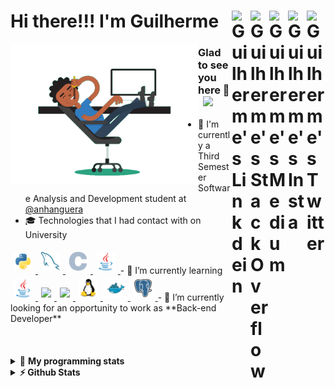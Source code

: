 <div align='left'><h1> Hi there!!! I'm Guilherme
<a href="https://twitter.com/iamgrodrigues" target="_blank" rel="nofollow">
    <img align="right" alt="Guilherme's Twitter" width="30px" src="https://cdn.jsdelivr.net/npm/simple-icons@v3/icons/twitter.svg" />
</a>
<a href="https://www.instagram.com/iamgrodrigues" target="_blank" rel="nofollow">
    <img align="right" alt="Guilherme's Insta" width="30px" src="https://cdn.jsdelivr.net/npm/simple-icons@v3/icons/instagram.svg" />
</a>
<a href="https://medium.com/@iamgrodrigues" target="_blank" rel="nofollow">
    <img align="right" alt="Guilherme's Medium" width="30px" src="https://cdn.jsdelivr.net/npm/simple-icons@v3/icons/medium.svg" />
</a>
<a href="https://stackoverflow.com/users/14347023/iamgrodrigues" target="_blank" rel="nofollow">
    <img align="right" alt="Guilherme's StackOverflow" width="30px" src="https://cdn.jsdelivr.net/npm/simple-icons@3.0.1/icons/stackoverflow.svg" />
</a>
<a href="https://www.linkedin.com/in/iamgrodrigues" target="_blank" rel="nofollow">
    <img align="right" alt="Guilherme's Linkdein" width="30px" src="https://cdn.jsdelivr.net/npm/simple-icons@v3/icons/linkedin.svg" />
</a>
</h1>
</div>

<img src='https://github.com/iamgrodrigues/iamgrodrigues/blob/master/Assets/dev.gif' width="300px" align='left'>

### Glad to see you here 👋 &nbsp; ![](https://visitor-badge.glitch.me/badge?page_id=iamgrodrigues.iamgrodrigues&style=flat-square&color=0088cc)
- :school: I'm currently a Third Semester Software Analysis and Development student at <a href="https://www.anhanguera.com/">@anhanguera </a>
- 🎓 Technologies that I had contact with on University
<a href="https://www.python.org/" target="_blank" rel="nofollow">
    <img width="30px" style="padding:5px" src="https://raw.githubusercontent.com/devicons/devicon/master/icons/python/python-original.svg"/>
</a>
<a href="https://www.mysql.com/" target="_blank" rel="nofollow">
    <img width="30px" style="padding:5px" src="https://raw.githubusercontent.com/devicons/devicon/master/icons/mysql/mysql-original.svg"/>
</a>
<a href="https://en.wikipedia.org/wiki/C_(programming_language)#:~:text=C%20(%2Fsi%CB%90%2F%2C,efficiently%20to%20typical%20machine%20instructions." target="_blank" rel="nofollow">
    <img width="30px" style="padding:5px" src="https://raw.githubusercontent.com/devicons/devicon/master/icons/c/c-original.svg"/>
</a>
<a href="https://www.java.com/" target="_blank" rel="nofollow">
    <img width="30px" style="padding:5px" src="https://raw.githubusercontent.com/devicons/devicon/master/icons/java/java-original.svg"/>
</a>
- 🌱 I’m currently learning 
<a href="https://www.java.com/" target="_blank" rel="nofollow">
		<img width="30px" style="padding:5px" src="https://raw.githubusercontent.com/devicons/devicon/master/icons/java/java-original.svg"/>
</a>
<a href="https://spring.io/" target="_blank" rel="nofollow">
    <img width="30px" style="padding:5px" src="https://www.vectorlogo.zone/logos/springio/springio-icon.svg"/>
</a>
<a href="https://angularjs.org/" target="_blank" rel="nofollow">
    <img width="30px" style="padding:5px" src="https://www.vectorlogo.zone/logos/angular/angular-icon.svg"/>
</a>
<a href="https://en.wikipedia.org/wiki/Linux" target="_blank" rel="nofollow">
    <img width="30px" style="padding:5px" src="https://raw.githubusercontent.com/devicons/devicon/master/icons/linux/linux-original.svg"/>
</a>
<a href="https://www.docker.com/" target="_blank" rel="nofollow">
    <img width="30px" style="padding:5px" src="https://raw.githubusercontent.com/devicons/devicon/master/icons/docker/docker-original.svg"/>
</a>
<a href="https://www.postgresql.org/" target="_blank" rel="nofollow">
    <img width="30px" style="padding:5px" src="https://raw.githubusercontent.com/devicons/devicon/master/icons/postgresql/postgresql-original.svg"/>
</a>
- 🔭 I’m currently looking for an opportunity to work as **Back-end Developer**

<br />
<br />
<br />
<br />

<details> 
 <summary>🤖 <b>My programming stats</b></summary>
<br>
  
<!--START_SECTION:waka-->
![Lines of code](https://img.shields.io/badge/From%20Hello%20World%20I%27ve%20Written-8983%20lines%20of%20code-blue)

**🐱 My Github Data** 

> 🏆 105 Contributions in the Year 2021
 > 
> 📦 10.9 kB Used in Github's Storage 
 > 
> 💼 Opted to Hire
 > 
> 📜 9 Public Repositories 
 > 
> 🔑 0 Private Repositories  
 > 
**I'm an Early 🐤** 

```text
🌞 Morning    49 commits     █████░░░░░░░░░░░░░░░░░░░░   20.5% 
🌆 Daytime    85 commits     █████████░░░░░░░░░░░░░░░░   35.56% 
🌃 Evening    65 commits     ██████░░░░░░░░░░░░░░░░░░░   27.2% 
🌙 Night      40 commits     ████░░░░░░░░░░░░░░░░░░░░░   16.74%

```
📅 **I'm Most Productive on Friday** 

```text
Monday       26 commits     ██░░░░░░░░░░░░░░░░░░░░░░░   10.88% 
Tuesday      23 commits     ██░░░░░░░░░░░░░░░░░░░░░░░   9.62% 
Wednesday    32 commits     ███░░░░░░░░░░░░░░░░░░░░░░   13.39% 
Thursday     40 commits     ████░░░░░░░░░░░░░░░░░░░░░   16.74% 
Friday       80 commits     ████████░░░░░░░░░░░░░░░░░   33.47% 
Saturday     21 commits     ██░░░░░░░░░░░░░░░░░░░░░░░   8.79% 
Sunday       17 commits     █░░░░░░░░░░░░░░░░░░░░░░░░   7.11%

```


📊 **This Week I Spent My Time On** 

```text
⌚︎ Time Zone: America/Sao_Paulo

💬 Programming Languages: 
Java                     20 hrs 46 mins      ████████████░░░░░░░░░░░░░   47.75% 
Markdown                 7 hrs 29 mins       ████░░░░░░░░░░░░░░░░░░░░░   17.21% 
Bash                     5 hrs 48 mins       ███░░░░░░░░░░░░░░░░░░░░░░   13.34% 
Git                      5 hrs 10 mins       ███░░░░░░░░░░░░░░░░░░░░░░   11.9% 
Groovy                   1 hr 25 mins        ░░░░░░░░░░░░░░░░░░░░░░░░░   3.26%

🔥 Editors: 
IntelliJ                 24 hrs 46 mins      ██████████████░░░░░░░░░░░   56.95% 
Bash                     10 hrs 18 mins      ██████░░░░░░░░░░░░░░░░░░░   23.71% 
VS Code                  7 hrs 28 mins       ████░░░░░░░░░░░░░░░░░░░░░   17.19% 
Vim                      56 mins             ░░░░░░░░░░░░░░░░░░░░░░░░░   2.15%

🐱‍💻 Projects: 
PeopleManager-API        15 hrs 20 mins      ████████░░░░░░░░░░░░░░░░░   35.27% 
JavaDeveloper-Bootcamp   13 hrs 15 mins      ███████░░░░░░░░░░░░░░░░░░   30.46% 
CitiesBrazil-API         12 hrs 49 mins      ███████░░░░░░░░░░░░░░░░░░   29.46% 
iamgrodrigues            1 hr 7 mins         ░░░░░░░░░░░░░░░░░░░░░░░░░   2.57% 
Terminal                 37 mins             ░░░░░░░░░░░░░░░░░░░░░░░░░   1.42%

💻 Operating System: 
Linux                    43 hrs 30 mins      █████████████████████████   100.0%

```

**I Mostly Code in Java** 

```text
Java                     5 repos             ███████████████░░░░░░░░░░   62.5% 
JavaScript               1 repo              ███░░░░░░░░░░░░░░░░░░░░░░   12.5% 
CSS                      1 repo              ███░░░░░░░░░░░░░░░░░░░░░░   12.5% 
Python                   1 repo              ███░░░░░░░░░░░░░░░░░░░░░░   12.5%

```



<!--END_SECTION:waka-->

</details>

<details>	
  <summary><b>⚡ Github Stats</b></summary>

<div>
	<img height="180em" src="https://github-readme-stats.vercel.app/api?username=iamgrodrigues&show_icons=true&hide_border=true&theme=gotham" />
	<img height="180em" src="https://github-readme-stats.vercel.app/api/top-langs/?username=iamgrodrigues&&show_icons=true&hide_border=true&layout=compact&langs_count=8&theme=gotham"/>
</div>
</details>

